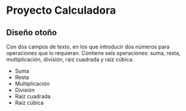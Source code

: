 # Proyecto Calculadora
## Diseño otoño

Con dos campos de texto, en los que introducir dos números para operaciones que lo requieran. Contiene seis operaciones: suma, resta, multiplicación, división, raiz cuadrada y raíz cúbica.

* Suma
* Resta
* Multiplicación
* División
* Raíz cuadrada
* Raíz cúbica
